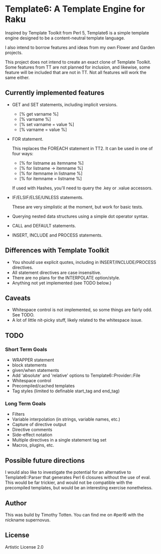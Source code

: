# Template6: A Template Engine for Raku #

Inspired by Template Toolkit from Perl 5,
Template6 is a simple template engine designed to be
a content-neutral template language.

I also intend to borrow features and ideas from
my own Flower and Garden projects.

This project does not intend to create an exact clone of
Template Toolkit. Some features from TT are not planned for
inclusion, and likewise, some feature will be included that
are not in TT. Not all features will work the same either.

## Currently implemented features

*    GET and SET statements, including implicit versions.

     * [% get varname %]
     * [% varname %]
     * [% set varname = value %]
     * [% varname = value %]

*    FOR statement.

     This replaces the FOREACH statement in TT2.
     It can be used in one of four ways:

     * [% for listname as itemname %]
     * [% for listname -> itemname %]
     * [% for itemname in listname %]
     * [% for itemname = listname %]

     If used with Hashes, you'll need to query the .key or .value accessors.

*    IF/ELSIF/ELSE/UNLESS statements.

     These are very simplistic at the moment, but work for basic tests.

*    Querying nested data structures using a simple dot operator syntax.
*    CALL and DEFAULT statements.
*    INSERT, INCLUDE and PROCESS statements.

## Differences with Template Toolkit

 * You should use explicit quotes, including in INSERT/INCLUDE/PROCESS directives.
 * All statement directives are case insensitive.
 * There are no plans for the INTERPOLATE option/style.
 * Anything not yet implemented (see TODO below.)

## Caveats

 * Whitespace control is not implemented, so some things are fairly odd. See TODO.
 * A lot of little nit-picky stuff, likely related to the whitespace issue.

## TODO

### Short Term Goals

 * WRAPPER statement
 * block statements
 * given/when statements
 * Add 'absolute' and 'relative' options to Template6::Provider::File
 * Whitespace control
 * Precompiled/cached templates
 * Tag styles (limited to definable start_tag and end_tag)

### Long Term Goals

 * Filters
 * Variable interpolation (in strings, variable names, etc.)
 * Capture of directive output
 * Directive comments
 * Side-effect notation
 * Multiple directives in a single statement tag set
 * Macros, plugins, etc.

## Possible future directions

I would also like to investigate the potential for an alternative to Template6::Parser that
generates Perl 6 closures without the use of eval. This would be far trickier, and would not
be compatible with the precompiled templates, but would be an interesting exercise nonetheless.

## Author

This was build by Timothy Totten. You can find me on #perl6 with the nickname supernovus.

## License

Artistic License 2.0

